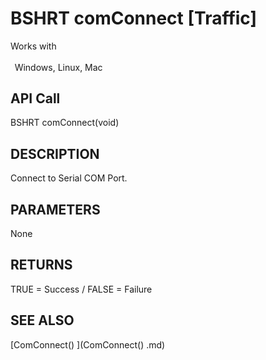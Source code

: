 # BSHRT comConnect [Traffic]

Works with <p class="s1" style="padding-top: 2pt;padding-left: 5pt;text-indent: 0pt;text-align: left;"><a name="bookmark198">&zwnj;</a>Windows, Linux, Mac<a name="bookmark199">&zwnj;</a></p>

## API Call
BSHRT comConnect(void)
## DESCRIPTION
Connect to Serial COM Port.

## PARAMETERS
None

## RETURNS
TRUE = Success / FALSE = Failure

## SEE ALSO
[ComConnect() ](ComConnect() .md)
